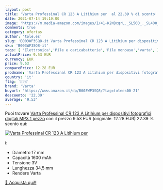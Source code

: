 ```yaml
---
layout: post
title: 'Varta Professinal CR 123 A Litihium per  al 22.39 % di sconto'
date: 2021-07-14 19:19:00
image: 'https://m.media-amazon.com/images/I/41-K2NBcqrL._SL500_._SL400_.jpg'
comments: true
category: ofertas
author: 'tole.es'
slug: 'B003WP3SQ8-it Varta Professinal CR 123 A Litihium per dispositivi...'
sku: 'B003WP3SQ8-it'
tags: [ 'Elettronica','Pile e caricabatterie','Pile monouso','varta', ]
actualPrice: 9.53 EUR
currency: EUR
price: 9.53
comparePrice: 12.28 EUR
prodname: 'Varta Professinal CR 123 A Litihium per dispositivi fotografici  digitali  MP3  1 pezzo'
country: 'it'
flag: '🇮🇹'
brand: 'Varta'
buyurl: 'https://www.amazon.it/dp/B003WP3SQ8/?tag=tolees00-21'
descuento: '22.39'
average: '9.53'
---
```


Puoi trovare [Varta Professinal CR 123 A Litihium per dispositivi fotografici  digitali  MP3  1 pezzo](https://www.amazon.it/dp/B003WP3SQ8/?tag=tolees00-21) con il prezzo 9.53 EUR (originale: 12.28 EUR) 22.39 % sconto qui:

[![Varta Professinal CR 123 A Litihium per ](https://m.media-amazon.com/images/I/41-K2NBcqrL._SL500_._SL400_.jpg)](https://www.amazon.it/dp/B003WP3SQ8/?tag=tolees00-21)

ℹ️:

- Diametro 17 mm
- Capacità 1600 mAh
- Tensione 3V
- Lunghezza 34,5 mm
- Rendere Varta

[🛒 Acquista qui!!](https://www.amazon.it/dp/B003WP3SQ8/?tag=tolees00-21)
